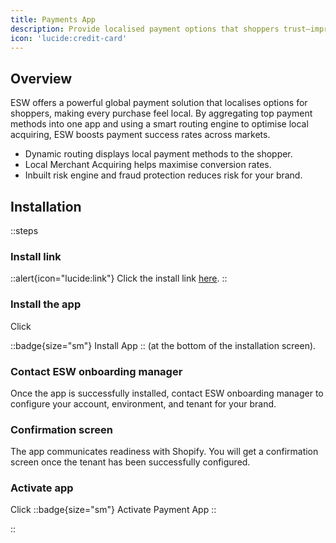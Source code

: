 ```yaml
---
title: Payments App
description: Provide localised payment options that shoppers trust—improve conversion and satisfaction globally.
icon: 'lucide:credit-card'
---
```


## Overview

ESW offers a powerful global payment solution that localises options for shoppers, making every purchase feel local. By aggregating top payment methods into one app and using a smart routing engine to optimise local acquiring, ESW boosts payment success rates across markets.

- Dynamic routing displays local payment methods to the shopper.
- Local Merchant Acquiring helps maximise conversion rates.
- Inbuilt risk engine and fraud protection reduces risk for your brand.

## Installation

::steps
### Install link

::alert{icon="lucide:link"}
Click the install link <a href="https://apps.shopify.com/esw-card-payments" target="_blank" rel="noopener noreferrer">here</a>.
::

### Install the app

Click 

::badge{size="sm"}
  Install App
::
(at the bottom of the installation screen).

### Contact ESW onboarding manager

Once the app is successfully installed, contact ESW onboarding manager to 
configure your account, environment, and tenant for your brand. 

### Confirmation screen

The app communicates readiness with Shopify. You will get a confirmation 
screen once the tenant has been successfully configured.

### Activate app

Click 
::badge{size="sm"}
  Activate Payment App
::

::
